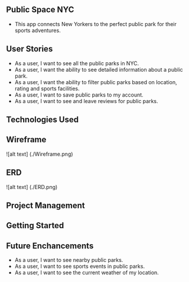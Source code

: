 ## Public Space NYC

- This app connects New Yorkers to the perfect public park for their sports adventures. 

## User Stories

- As a user, I want to see all the public parks in NYC. 
- As a user, I want the ability to see detailed information about a public park. 
- As a user, I want the ability to filter public parks based on location, rating and sports facilities.
- As a user, I want to save public parks to my account. 
- As a user, I want to see and leave reviews for public parks.

## Technologies Used

## Wireframe 
![alt text] (./Wireframe.png)

## ERD
![alt text] (./ERD.png)

## Project Management 

## Getting Started 

## Future Enchancements 

- As a user, I want to see nearby public parks.
- As a user, I want to see sports events in public parks.
- As a user, I want to see the current weather of my location. 
